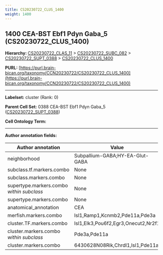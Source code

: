 ```yaml
---
title: CS20230722_CLUS_1400
weight: 1400
---
```

## 1400 CEA-BST Ebf1 Pdyn Gaba_5 (CS20230722_CLUS_1400)
<b>Hierarchy: </b>
[CS20230722_CLAS_11](../CS20230722_CLAS_11) >
[CS20230722_SUBC_082](../CS20230722_SUBC_082) >
[CS20230722_SUPT_0388](../CS20230722_SUPT_0388) >
[CS20230722_CLUS_1400](../CS20230722_CLUS_1400)

**PURL:** [https://purl.brain-bican.org/taxonomy/CCN20230722/CS20230722_CLUS_1400](https://purl.brain-bican.org/taxonomy/CCN20230722/CS20230722_CLUS_1400)

---


**Labelset:** cluster (Rank: 0)

**Parent Cell Set:** 0388 CEA-BST Ebf1 Pdyn Gaba_5 ([CS20230722_SUPT_0388](../CS20230722_SUPT_0388))



**Cell Ontology Term:** 

[MARKER GENES.]: #


---

[TRANSFERRED ANNOTATIONS.]: #


[AUTHOR ANNOTATION FIELDS.]: #


**Author annotation fields:**

| Author annotation | Value |
|-------------------|-------|
|neighborhood|Subpallium-GABA;HY-EA-Glut-GABA|
|subclass.tf.markers.combo|None|
|subclass.markers.combo|None|
|supertype.markers.combo _within subclass_|None|
|supertype.markers.combo|None|
|anatomical_annotation|CEA|
|merfish.markers.combo|Isl1,Ramp1,Kcnmb2,Pde11a,Pde3a|
|cluster.TF.markers.combo|Isl1,Elk3,Pou6f2,Egr3,Onecut2,Nr2f1|
|cluster.markers.combo _within subclass_|Pde3a,Pde11a|
|cluster.markers.combo|6430628N08Rik,Chrdl1,Isl1,Pde11a|
